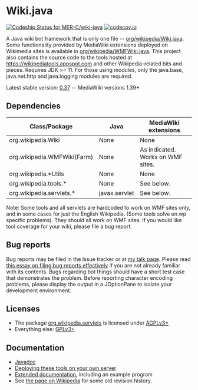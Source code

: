 # Wiki.java

[ ![Codeship Status for MER-C/wiki-java](https://codeship.com/projects/46dd6420-bb60-0132-1d73-5ea58638974e/status?branch=master)](https://codeship.com/projects/72144)
[![codecov.io](http://codecov.io/github/MER-C/wiki-java/coverage.svg?branch=master)](http://codecov.io/github/MER-C/wiki-java?branch=master)


A Java wiki bot framework that is only one file -- [org/wikipedia/Wiki.java](src/org/wikipedia/Wiki.java).
Some functionality provided by MediaWiki extensions deployed on Wikimedia sites
is available in [org/wikipedia/WMFWiki.java](src/org/wikipedia/WMFWiki.java). 
This project also contains the source code to the tools hosted at 
https://wikipediatools.appspot.com and other Wikipedia-related bits and pieces. 
Requires JDK >= 11. For those using modules, only the java.base, java.net.http and 
java.logging modules are required.

Latest stable version: [0.37](https://github.com/MER-C/wiki-java/releases/tag/0.37) -- 
MediaWiki versions 1.39+

## Dependencies

| Class/Package               | Java          | MediaWiki extensions |
| ----------------------------|-------------- | -------------------- |
| org.wikipedia.Wiki          | None          | None                 |
| org.wikipedia.WMFWiki(Farm) | None          | As indicated. Works on WMF sites. |
| org.wikipedia.*Utils        | None          | None                 |
| org.wikipedia.tools.*       | None          | See below.           |
| org.wikipedia.servlets.*    | javax.servlet | See below.           |

Note: Some tools and all servlets are hardcoded to work on WMF sites only, and
in some cases for just the English Wikipedia. (Some tools solve en.wp specific
problems). They should all work on WMF sites. If you would like tool coverage 
for your wiki, please file a bug report.

## Bug reports

Bug reports may be filed in the Issue tracker or at [my talk page](https://en.wikipedia.org/wiki/User_talk:MER-C). 
Please read [this essay on filing bug reports effectively](http://www.chiark.greenend.org.uk/~sgtatham/bugs.html)
if you are not already familiar with its contents. Bugs regarding bot things
should have a short test case that demonstrates the problem. Before reporting 
character encoding problems, please display the output in a JOptionPane to 
isolate your development environment.

## Licenses

* The package [org.wikipedia.servlets](src/org/wikipedia/servlets) is licensed 
  under [AGPLv3+](COPYING.AGPL)
* Everything else: [GPLv3+](COPYING.GPL)

## Documentation

* [Javadoc](https://wikipediatools.appspot.com/doc/index.html)
* [Deploying these tools on your own server](src/org/wikipedia/servlets/package-info.java)
* [Extended documentation](https://github.com/MER-C/wiki-java/wiki/Extended-documentation),
  including an example program
* See [the page on Wikipedia](https://en.wikipedia.org/wiki/User:MER-C/Wiki.java)
  for some old revision history.
